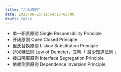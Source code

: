 ```yaml
---
title: "六大原则"
date: 2023-06-25T11:54:17+08:00
draft: false
---
```


- 单一职责原则 Single Responsibility Principle
- 开闭原则 Open Closed Principle
- 里氏替换原则 Liskov Substitution Principle
- 迪米特法则 Law of Demeter，又叫「 最少知道法则 」
- 接口隔离原则 Interface Segregation Principle
- 依赖倒置原则 Dependence Inversion Principle
